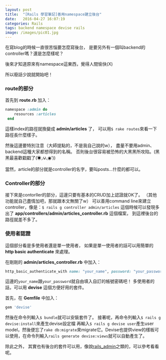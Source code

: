 ```yaml
---
layout: post
title:  "[Rails 學習筆記]善用namespace建立後台"
date:   2016-04-27 16:07:19
categories: Rails
tags: backend namespace devise rails
image: /images/pic01.jpg
---
```

在寫blog的時候一直很苦惱要怎麼寫後台，
是要另外有一個叫backend的controller嗎？還是怎麼樣呢？

後來才知道原來有namespace這東西，覺得人間愉快(X)

所以廢話少說就開始吧！

### route的部分
首先到 **route.rb** 加入：

```ruby
namespace :admin do
    resources :articles
 end
```

這樣index的路徑就換變成 **admin/articles** 了， 
可以用`$ rake routes`來看一下路徑長什麼樣子。

然後這邊要特別注意（大師提點的，不是我自己說的w），
盡量不要用admin、backend這種大家都想得到的名稱。
否則後台很容易被恐怖的大黑黑所攻陷。(黑黑最喜歡戳戳了(́◉◞౪◟◉‵))

當然，article的部分就是controller的名字，要叫posts...什麼的都可以。

### Controller的部分
接下來是contorller的部分，這邊只要有基本的CRUD加上認證就OK了。
（其他功能就自己盡情加吧，那就跟本文無關了w）
可以善用command line來建立controller，像是：`$ rails g controller admin/articles`
這個時候可以發現多出了 **app/controllers/admin/articles_controller.rb** 這個檔案，
到這裡後台的路徑就差不多了。

### 使用者認證
這個部分看是多使用者還是單一使用者，
如果是單一使用者的話可以用簡單的 **http basic authenticate** 來處理。

在剛剛的 **admin/articles_controller.rb** 中加入：

``` ruby
http_basic_authenticate_with name: "your_name", password: "your_password"
```

這邊的`your_name`跟`your_password`就自由填入自訂的帳號密碼吧！
多使用者的話，可以用 **devise** 這個方便好用的套件。

首先，在 **Gemfile** 中加入：

``` ruby
gem 'devise'
```


然後在命令列輸入`$ bundle`就可以安裝套件了。
接著呢，再命令列輸入`$ rails g devise:install`來產生devise設定檔
再輸入`$ rails g devise user`產生user model，然後便忘了`rake db:migrate`來migrate它。Devise也提供view的樣板可以使用，在命令列輸入`rails generate devise:views`就可以自動產生了。


除此之外，
其實也有後台的套件可以用，像說[rails_admin]之類的，可以參考看看呢。


[rails_admin]: https://github.com/sferik/rails_admin